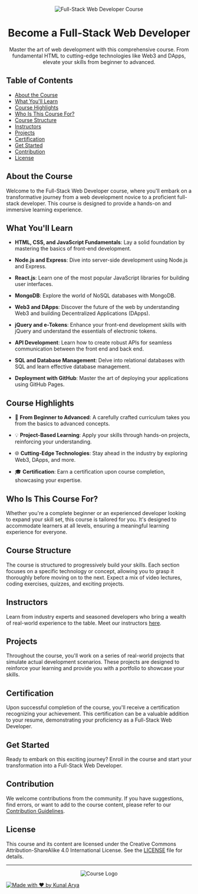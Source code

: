 <!-- Project Banner -->
<p align="center">
  <img src="https://www.monocubed.com/wp-content/uploads/2022/08/Best-Web-Technologies-List.jpg" alt="Full-Stack Web Developer Course">
</p>

<!-- Project Title -->
<h1 align="center">Become a Full-Stack Web Developer</h1>

<!-- Project Description -->
<p align="center">
  Master the art of web development with this comprehensive course. From fundamental HTML to cutting-edge technologies like Web3 and DApps, elevate your skills from beginner to advanced.
</p>

<!-- Table of Contents -->
<h2>Table of Contents</h2>

- [About the Course](#about-the-course)
- [What You'll Learn](#what-youll-learn)
- [Course Highlights](#course-highlights)
- [Who Is This Course For?](#who-is-this-course-for)
- [Course Structure](#course-structure)
- [Instructors](#instructors)
- [Projects](#projects)
- [Certification](#certification)
- [Get Started](#get-started)
- [Contribution](#contribution)
- [License](#license)

<!-- About the Course Section -->
## About the Course

Welcome to the Full-Stack Web Developer course, where you'll embark on a transformative journey from a web development novice to a proficient full-stack developer. This course is designed to provide a hands-on and immersive learning experience.

<!-- What You'll Learn Section -->
## What You'll Learn

- **HTML, CSS, and JavaScript Fundamentals**: Lay a solid foundation by mastering the basics of front-end development.

- **Node.js and Express**: Dive into server-side development using Node.js and Express.

- **React.js**: Learn one of the most popular JavaScript libraries for building user interfaces.

- **MongoDB**: Explore the world of NoSQL databases with MongoDB.

- **Web3 and DApps**: Discover the future of the web by understanding Web3 and building Decentralized Applications (DApps).

- **jQuery and e-Tokens**: Enhance your front-end development skills with jQuery and understand the essentials of electronic tokens.

- **API Development**: Learn how to create robust APIs for seamless communication between the front end and back end.

- **SQL and Database Management**: Delve into relational databases with SQL and learn effective database management.

- **Deployment with GitHub**: Master the art of deploying your applications using GitHub Pages.

<!-- Course Highlights Section -->
## Course Highlights

- 🚀 **From Beginner to Advanced**: A carefully crafted curriculum takes you from the basics to advanced concepts.

- 💡 **Project-Based Learning**: Apply your skills through hands-on projects, reinforcing your understanding.

- 🌐 **Cutting-Edge Technologies**: Stay ahead in the industry by exploring Web3, DApps, and more.

- 🎓 **Certification**: Earn a certification upon course completion, showcasing your expertise.

<!-- Who Is This Course For? Section -->
## Who Is This Course For?

Whether you're a complete beginner or an experienced developer looking to expand your skill set, this course is tailored for you. It's designed to accommodate learners at all levels, ensuring a meaningful learning experience for everyone.

<!-- Course Structure Section -->
## Course Structure

The course is structured to progressively build your skills. Each section focuses on a specific technology or concept, allowing you to grasp it thoroughly before moving on to the next. Expect a mix of video lectures, coding exercises, quizzes, and exciting projects.

<!-- Instructors Section -->
## Instructors

Learn from industry experts and seasoned developers who bring a wealth of real-world experience to the table. Meet our instructors [here](instructors.md).

<!-- Projects Section -->
## Projects

Throughout the course, you'll work on a series of real-world projects that simulate actual development scenarios. These projects are designed to reinforce your learning and provide you with a portfolio to showcase your skills.

<!-- Certification Section -->
## Certification

Upon successful completion of the course, you'll receive a certification recognizing your achievement. This certification can be a valuable addition to your resume, demonstrating your proficiency as a Full-Stack Web Developer.

<!-- Get Started Section -->
## Get Started

Ready to embark on this exciting journey? Enroll in the course and start your transformation into a Full-Stack Web Developer.

<!-- Contribution Section -->
## Contribution

We welcome contributions from the community. If you have suggestions, find errors, or want to add to the course content, please refer to our [Contribution Guidelines](CONTRIBUTING.md).

<!-- License Section -->
## License

This course and its content are licensed under the Creative Commons Attribution-ShareAlike 4.0 International License. See the [LICENSE](LICENSE) file for details.

---

<p align="center">
  <img src="https://miro.medium.com/v2/resize:fit:1356/format:webp/0*kxPYwfJmkXZ3iCWy.png" alt="Course Logo" >
</p>

[![Made with ❤️ by Kunal Arya](https://img.shields.io/badge/Made%20with%20%E2%9D%A4%EF%B8%8F%20by-Kunal%20Arya)](https://github.com/kunalarya873)

